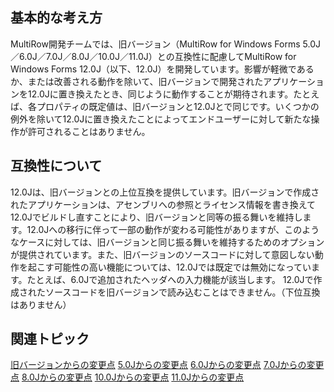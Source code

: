 ## <span class="SectionHeadingText">基本的な考え方</span>

MultiRow開発チームでは、旧バージョン（MultiRow for Windows Forms 5.0J／6.0J／7.0J／8.0J／10.0J／11.0J）との互換性に配慮してMultiRow for Windows Forms 12.0J（以下、12.0J）を開発しています。影響が軽微であるか、または改善される動作を除いて、旧バージョンで開発されたアプリケーションを12.0Jに置き換えたとき、同じように動作することが期待されます。たとえば、各プロパティの既定値は、旧バージョンと12.0Jとで同じです。いくつかの例外を除いて12.0Jに置き換えたことによってエンドユーザーに対して新たな操作が許可されることはありません。

## 互換性について

12.0Jは、旧バージョンとの上位互換を提供しています。旧バージョンで作成されたアプリケーションは、アセンブリへの参照とライセンス情報を書き換えて12.0Jでビルドし直すことにより、旧バージョンと同等の振る舞いを維持します。12.0Jへの移行に伴って一部の動作が変わる可能性がありますが、このようなケースに対しては、旧バージョンと同じ振る舞いを維持するためのオプションが提供されています。また、旧バージョンのソースコードに対して意図しない動作を起こす可能性の高い機能については、12.0Jでは既定では無効になっています。たとえば、6.0Jで追加されたヘッダへの入力機能が該当します。
12.0Jで作成されたソースコードを旧バージョンで読み込むことはできません。（下位互換はありません）

## 関連トピック

[旧バージョンからの変更点](gcdocsite__documentlink?toc-item-id=7ff689fc-4f6e-4122-94de-5a25293938aa)
[5.0Jからの変更点](gcdocsite__documentlink?toc-item-id=41d68aa4-a2cb-486a-a2ed-718dcf9a47df)
[6.0Jからの変更点](gcdocsite__documentlink?toc-item-id=303c8942-a3d4-47ac-8ad3-86f5fa16db71)
[7.0Jからの変更点](gcdocsite__documentlink?toc-item-id=e5c87f9b-b2b1-4a73-9b72-8792f5313085)
[8.0Jからの変更点](gcdocsite__documentlink?toc-item-id=c2816307-bd65-4566-bef4-200aa03e2b29)
[10.0Jからの変更点](gcdocsite__documentlink?toc-item-id=439b6155-04bb-4fba-9973-1c91fbb51ccc)
[11.0Jからの変更点](gcdocsite__documentlink?toc-item-id=0066ed43-9422-491d-830e-8292e3ce8f9a)